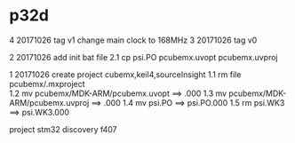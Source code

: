 # p32d

4 20171026 tag v1 change main clock to 168MHz
3 20171026 tag v0

2 20171026 add init bat file
2.1 cp psi.PO pcubemx.uvopt pcubemx.uvproj

1 20171026 create project cubemx,keil4,sourceInsight
1.1 rm file pcubemx/.mxproject   
1.2 mv pcubemx/MDK-ARM/pcubemx.uvopt ==>   .000
1.3 mv pcubemx/MDK-ARM/pcubemx.uvproj  ==> .000
1.4 mv psi.PO ==> psi.PO.000
1.5 rm psi.WK3 ==> psi.WK3.000


project stm32 discovery f407

